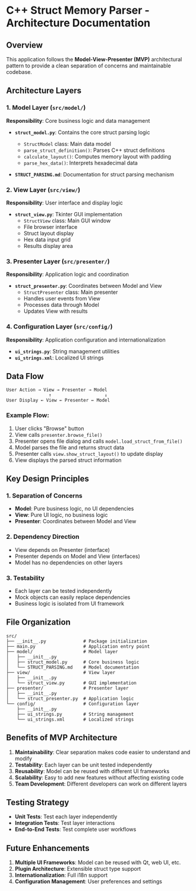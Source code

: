 # C++ Struct Memory Parser - Architecture Documentation

## Overview

This application follows the **Model-View-Presenter (MVP)** architectural pattern to provide a clean separation of concerns and maintainable codebase.

## Architecture Layers

### 1. Model Layer (`src/model/`)
**Responsibility**: Core business logic and data management

- **`struct_model.py`**: Contains the core struct parsing logic
  - `StructModel` class: Main data model
  - `parse_struct_definition()`: Parses C++ struct definitions
  - `calculate_layout()`: Computes memory layout with padding
  - `parse_hex_data()`: Interprets hexadecimal data

- **`STRUCT_PARSING.md`**: Documentation for struct parsing mechanism

### 2. View Layer (`src/view/`)
**Responsibility**: User interface and display logic

- **`struct_view.py`**: Tkinter GUI implementation
  - `StructView` class: Main GUI window
  - File browser interface
  - Struct layout display
  - Hex data input grid
  - Results display area

### 3. Presenter Layer (`src/presenter/`)
**Responsibility**: Application logic and coordination

- **`struct_presenter.py`**: Coordinates between Model and View
  - `StructPresenter` class: Main presenter
  - Handles user events from View
  - Processes data through Model
  - Updates View with results

### 4. Configuration Layer (`src/config/`)
**Responsibility**: Application configuration and internationalization

- **`ui_strings.py`**: String management utilities
- **`ui_strings.xml`**: Localized UI strings

## Data Flow

```
User Action → View → Presenter → Model
                ↑                    ↓
User Display ← View ← Presenter ← Model
```

### Example Flow:
1. User clicks "Browse" button
2. View calls `presenter.browse_file()`
3. Presenter opens file dialog and calls `model.load_struct_from_file()`
4. Model parses the file and returns struct data
5. Presenter calls `view.show_struct_layout()` to update display
6. View displays the parsed struct information

## Key Design Principles

### 1. Separation of Concerns
- **Model**: Pure business logic, no UI dependencies
- **View**: Pure UI logic, no business logic
- **Presenter**: Coordinates between Model and View

### 2. Dependency Direction
- View depends on Presenter (interface)
- Presenter depends on Model and View (interfaces)
- Model has no dependencies on other layers

### 3. Testability
- Each layer can be tested independently
- Mock objects can easily replace dependencies
- Business logic is isolated from UI framework

## File Organization

```
src/
├── __init__.py              # Package initialization
├── main.py                  # Application entry point
├── model/                   # Model layer
│   ├── __init__.py
│   ├── struct_model.py      # Core business logic
│   └── STRUCT_PARSING.md    # Model documentation
├── view/                    # View layer
│   ├── __init__.py
│   └── struct_view.py       # GUI implementation
├── presenter/               # Presenter layer
│   ├── __init__.py
│   └── struct_presenter.py  # Application logic
└── config/                  # Configuration layer
    ├── __init__.py
    ├── ui_strings.py        # String management
    └── ui_strings.xml       # Localized strings
```

## Benefits of MVP Architecture

1. **Maintainability**: Clear separation makes code easier to understand and modify
2. **Testability**: Each layer can be unit tested independently
3. **Reusability**: Model can be reused with different UI frameworks
4. **Scalability**: Easy to add new features without affecting existing code
5. **Team Development**: Different developers can work on different layers

## Testing Strategy

- **Unit Tests**: Test each layer independently
- **Integration Tests**: Test layer interactions
- **End-to-End Tests**: Test complete user workflows

## Future Enhancements

1. **Multiple UI Frameworks**: Model can be reused with Qt, web UI, etc.
2. **Plugin Architecture**: Extensible struct type support
3. **Internationalization**: Full i18n support
4. **Configuration Management**: User preferences and settings 